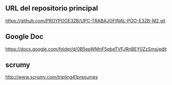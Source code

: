 URL del repositorio principal
-------------------------------------------------------
https://github.com/PROYPOOE32B/UPC-TRABAJOFINAL-POO-E32B-M2.git


Google Doc
------------------------------------------------------
https://docs.google.com/folder/d/0B5epWMnF5qbeTVFJRnBEY0ZzSms/edit


scrumy
------------------------------------------------------
http://www.scrumy.com/tripling41presumes

